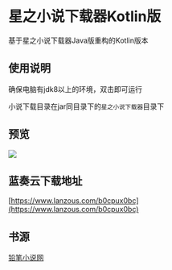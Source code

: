 # 星之小说下载器Kotlin版
基于星之小说下载器Java版重构的Kotlin版本
## 使用说明
确保电脑有jdk8以上的环境，双击即可运行

小说下载目录在jar同目录下的`星之小说下载器`目录下
## 预览

![](https://img2018.cnblogs.com/blog/1210268/201912/1210268-20191222171424590-132491536.gif)

## 蓝奏云下载地址
[https://www.lanzous.com/b0cpux0bc](https://www.lanzous.com/b0cpux0bc)

## 书源
[铅笔小说网](https://www.x23qb.com/)
